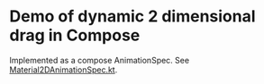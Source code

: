 # Demo of dynamic 2 dimensional drag in Compose

Implemented as a compose AnimationSpec. See [Material2DAnimationSpec.kt](compose-impl/src/main/java/android/support/drag2d/compose/Material2DAnimationSpec.kt).


